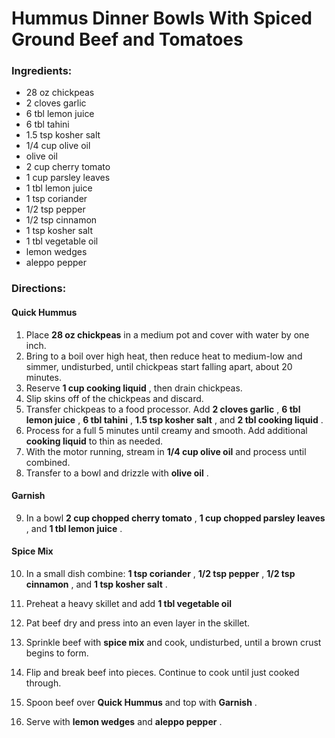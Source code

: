 # Hummus Dinner Bowls With Spiced Ground Beef and Tomatoes 

### Ingredients: 
* 28 oz chickpeas
* 2 cloves garlic
* 6 tbl lemon juice
* 6 tbl tahini
* 1.5 tsp kosher salt
* 1/4 cup olive oil
*  olive oil
* 2 cup cherry tomato
* 1 cup parsley leaves
* 1 tbl lemon juice
* 1 tsp coriander
* 1/2 tsp pepper
* 1/2 tsp cinnamon
* 1 tsp kosher salt
* 1 tbl vegetable oil
*  lemon wedges
*  aleppo pepper

### Directions: 

#### Quick Hummus
1. Place **28 oz chickpeas** in a medium pot and cover with water by one inch. 
2. Bring to a boil over high heat, then reduce heat to medium-low and simmer, undisturbed, until chickpeas start falling apart, about 20 minutes. 
3. Reserve **1 cup cooking liquid** , then drain chickpeas. 
4. Slip skins off of the chickpeas and discard. 
5. Transfer chickpeas to a food processor. Add **2 cloves garlic** , **6 tbl lemon juice** , **6 tbl tahini** , **1.5 tsp kosher salt** , and **2 tbl cooking liquid** . 
6. Process for a full 5 minutes until creamy and smooth. Add additional **cooking liquid** to thin as needed. 
7. With the motor running, stream in **1/4 cup olive oil** and process until combined. 
8. Transfer to a bowl and drizzle with **olive oil** . 



#### Garnish
9. In a bowl **2 cup chopped cherry tomato** , **1 cup chopped parsley leaves** , and **1 tbl lemon juice** . 



#### Spice Mix
10. In a small dish combine: **1 tsp coriander** , **1/2 tsp pepper** , **1/2 tsp cinnamon** , and **1 tsp kosher salt** . 


11. Preheat a heavy skillet and add **1 tbl vegetable oil** 
12. Pat beef dry and press into an even layer in the skillet. 
13. Sprinkle beef with **spice mix** and cook, undisturbed, until a brown crust begins to form. 
14. Flip and break beef into pieces. Continue to cook until just cooked through. 
15. Spoon beef over **Quick Hummus** and top with **Garnish** . 
16. Serve with **lemon wedges** and **aleppo pepper** . 
